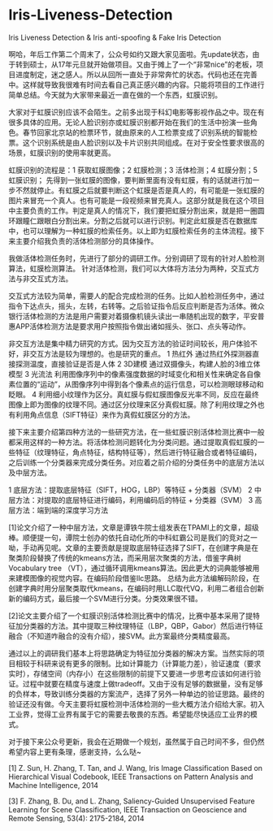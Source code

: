 # Iris-Liveness-Detection

Iris Liveness Detection &amp; Iris anti-spoofing &amp; Fake Iris Detection

啊哈，年后工作第二个周末了，公众号如约又跟大家见面啦。先update状态，由于转到硕士，从17年元旦就开始做项目。又由于摊上了一个“非常nice”的老板，项目进度制定，迷之感人。所以从回所一直处于非常奔忙的状态。代码也还在完善中。这样就导致我很难有时间去看自己真正感兴趣的内容。只能将项目的工作进行简单总结。今天就为大家带来最近一直在做的一个东西，虹膜识别。

大家对于虹膜识别应该不会陌生。之前多出现于科幻电影等影视作品之中。现在有很多具体的应用。无论人脸识别亦或虹膜识别都开始在我们的生活中扮演一些角色。春节回家北京站的检票环节，就由原来的人工检票变成了识别系统的智能检票。这个识别系统是由人脸识别以及卡片识别共同组成。在对于安全性要求很高的场景，虹膜识别的使用率就更高。

虹膜识别的流程是：1 获取虹膜图像；2 虹膜检测；3 活体检测；4 虹膜分割；5 虹膜识别；
先得到一张虹膜的图像，要判断里面有没有虹膜，有的话就进行加一步不然就停止。有虹膜之后就要判断这个虹膜是否是真人的，有可能是一张虹膜的图片来冒充一个真人。也有可能是一段视频来冒充真人。这部分就是我在这个项目中主要负责的工作。判定是真人的情况下，我们要把虹膜分割出来，就是把一圈圆环跟瞳仁跟眼白分割出来。分割之后就可以进行识别。判定此虹膜是否在数据库中，也可以理解为一种虹膜的检索任务。以上即为虹膜检索任务的主体流程。接下来主要介绍我负责的活体检测部分的具体操作。

我做活体检测任务时，先进行了部分的调研工作。分别调研了现有的针对人脸检测算法，虹膜检测算法。
针对活体检测，我们可以大体将方法分为两种，交互式方法与非交互式方法。

交互式方法较为简单，需要人的配合完成检测的任务。比如人脸检测任务中，通过指令下达点头，摇头，左转，右转等。之后验证指令后反应判断是否为活体。微众银行活体检测的方法是用户需要对着摄像机镜头读出一串随机出现的数字，平安普惠APP活体检测方法是要求用户按照指令做出诸如摇头、张口、点头等动作。

非交互方法是集中精力研究的方式。因为交互方法的验证时间较长，用户体验不好，非交互方法是较为理想的。也是研究的重点。
1 热红外 通过热红外探测器直接探测温度，直接验证是否是人体
2 3D建模 通过双摄像头，构建人脸的3维立体模型
3 光流法 利用图像序列中的像素强度数据的时域变化和相关性来确定各自像素位置的“运动”，从图像序列中得到各个像素点的运行信息，可以检测眼球移动和眨眼。
4 利用细小纹理作为区分。真虹膜与假虹膜图像反光率不同，反应在最终图像上即为图像的纹理不同。通过区分纹理来区分真假虹膜。除了利用纹理之外也有利用角点信息（SIFT特征）来作为真假虹膜区分的方法。

接下来主要介绍第四种方法的一些研究方法，在一些虹膜识别活体检测比赛中一般都采用这样的一种方法。将活体检测问题转化为分类问题。通过提取真假虹膜的一些特征（纹理特征，角点特征，结构特征等），然后进行特征融合或者特征编码，之后训练一个分类器来完成分类任务。对应着之前介绍的分类任务中的底层方法以及中层方法。

1 底层方法：提取底层特征（SIFT，HOG，LBP）等特征 + 分类器（SVM）
2 中层方法：对提取的底层特征进行编码，利用编码后的特征 + 分类器（SVM）
3 高层方法：端到端的深度学习方法

[1]论文介绍了一种中层方法，文章是谭铁牛院士组发表在TPAMI上的文章，超级棒。顺便提一句，谭院士创办的依托自动化所的中科虹霸公司是我们的竞对之一呦，手动再见呢。文章的主要贡献是提取底层特征选择了SIFT，在创建字典是在聚类阶段替换了传统的kmeans方法，而采用层次聚类的方法，借鉴字典树Vocabulary tree （VT），通过循环调用kmeans算法。因此更大的词典能够被用来建模图像的视觉内容。在编码阶段借鉴llc思路。
总结为此方法编解码阶段，在创建字典时用分层聚类取代kmeans，在编码时用LLC取代VQ，利用二者组合创新新的编码方式，最后接一个SVM进行分类。分类效果很不错。

[2]论文主要介绍了一个虹膜识别活体检测比赛中的情况，比赛中基本采用了提特征加分类器的方法。其中提取三种纹理特征（LBP，QBP，Gabor）然后进行特征融合（不知道咋融合的没有介绍），接SVM。此方案最终分类精度最高。

通过以上的调研我们基本上将思路确定为特征加分类器的解决方案。当然实际的项目相较于科研来说有更多的限制。比如计算能力（计算能力差），验证速度（要求实时），存储空间（内存小）在这些限制的前提下又要进一步思考应该如何进行验证。过程中就要在精度与速度上做tradeoff。又由于没有足够的数据量，没有足够的负样本，导致训练分类器的方案流产，选择了另外一种单边的验证思路。最终的验证还没有做。今天主要将虹膜检测中活体检测的一些大概方法介绍给大家。初入工业界，觉得工业界有属于它的需要去敬畏的东西。希望能尽快适应工业界的模式。

对于接下来公众号更新，我会在近期做一个规划，虽然属于自己时间不多，但仍然希望内容上更有条理，感谢支持，么么哒~

[1] Z. Sun, H. Zhang, T. Tan, and J. Wang, Iris Image Classification Based on Hierarchical Visual Codebook, IEEE Transactions on Pattern Analysis and Machine Intelligence, 2014

[3] F. Zhang, B. Du, and L. Zhang, Saliency-Guided Unsupervised Feature Learning for Scene Classification, IEEE Transaction on Geoscience and Remote Sensing, 53(4): 2175-2184, 2014

